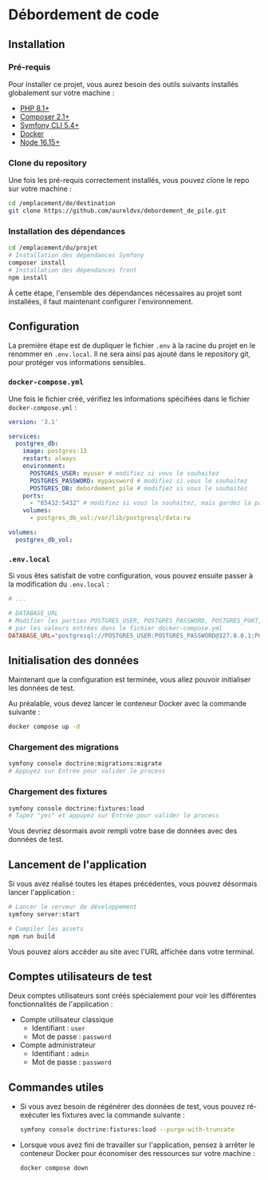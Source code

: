 # Débordement de code

## Installation

### Pré-requis

Pour installer ce projet, vous aurez besoin des outils suivants installés globalement sur votre machine :
- [PHP 8.1+](https://www.php.net/releases/8.1/en.php)
- [Composer 2.1+](https://getcomposer.org/)
- [Symfony CLI 5.4+](https://symfony.com/download)
- [Docker](https://docs.docker.com/get-docker/)
- [Node 16.15+](https://nodejs.org/en/)

### Clone du repository

Une fois les pré-requis correctement installés, vous pouvez clone le repo sur votre machine :

```sh
cd /emplacement/de/destination
git clone https://github.com/aureldvx/debordement_de_pile.git
```

### Installation des dépendances

```sh
cd /emplacement/du/projet
# Installation des dépendances Symfony
composer install
# Installation des dépendances front
npm install
```

À cette étape, l'ensemble des dépendances nécessaires au projet sont installées, il faut maintenant configurer l'environnement.

## Configuration

La première étape est de dupliquer le fichier `.env` à la racine du projet en le renommer en `.env.local`. Il ne sera ainsi pas ajouté dans le repository git, pour protéger vos informations sensibles.

### `docker-compose.yml`

Une fois le fichier créé, vérifiez les informations spécifiées dans le fichier `docker-compose.yml` :
```yaml
version: '3.1'

services:
  postgres_db:
    image: postgres:13
    restart: always
    environment:
      POSTGRES_USER: myuser # modifiez si vous le souhaitez
      POSTGRES_PASSWORD: mypassword # modifiez si vous le souhaitez
      POSTGRES_DB: debordement_pile # modifiez si vous le souhaitez
    ports:
      - "65432:5432" # modifiez si vous le souhaitez, mais gardez la partie ":5432"
    volumes:
      - postgres_db_vol:/var/lib/postgresql/data:rw

volumes:
  postgres_db_vol:

```

### `.env.local`

Si vous êtes satisfait de votre configuration, vous pouvez ensuite passer à la modification du `.env.local` :
```toml
# ...

# DATABASE_URL
# Modifier les parties POSTGRES_USER, POSTGRES_PASSWORD, POSTGRES_PORT, POSTGRES_DB
# par les valeurs entrées dans le fichier docker-compose.yml
DATABASE_URL="postgresql://POSTGRES_USER:POSTGRES_PASSWORD@127.0.0.1:POSTGRES_PORT/POSTGRES_DB?serverVersion=13&charset=utf8"
```

## Initialisation des données

Maintenant que la configuration est terminée, vous allez pouvoir initialiser les données de test.

Au préalable, vous devez lancer le conteneur Docker avec la commande suivante :
```sh
docker compose up -d
```

### Chargement des migrations

```sh
symfony console doctrine:migrations:migrate
# Appuyez sur Entrée pour valider le process
```

### Chargement des fixtures

```sh
symfony console doctrine:fixtures:load
# Tapez "yes" et appuyez sur Entrée pour valider le process
```

Vous devriez désormais avoir rempli votre base de données avec des données de test.

## Lancement de l'application

Si vous avez réalisé toutes les étapes précédentes, vous pouvez désormais lancer l'application :

```sh
# Lancer le serveur de développement
symfony server:start

# Compiler les assets
npm run build
```

Vous pouvez alors accéder au site avec l'URL affichée dans votre terminal.

## Comptes utilisateurs de test

Deux comptes utilisateurs sont créés spécialement pour voir les différentes fonctionnalités de l'application :

- Compte utilisateur classique
    - Identifiant : `user`
    - Mot de passe : `password`
- Compte administrateur
    - Identifiant : `admin`
    - Mot de passe : `password`

## Commandes utiles

- Si vous avez besoin de régénérer des données de test, vous pouvez ré-exécuter les fixtures avec la commande suivante :
    ```sh
    symfony console doctrine:fixtures:load --purge-with-truncate
    ```
- Lorsque vous avez fini de travailler sur l'application, pensez à arrêter le conteneur Docker pour économiser des ressources sur votre machine :
    ```sh
    docker compose down
    ```
